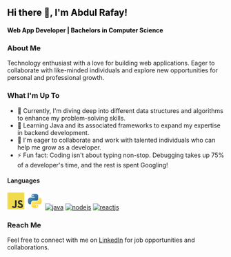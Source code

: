 <h2 style="color: black;">Hi there 👋, I'm Abdul Rafay!</h2> 
<h4 style="color: black;">Web App Developer | Bachelors in Computer Science</h4>


### About Me
Technology enthusiast with a love for building web applications. Eager to collaborate with like-minded individuals and explore new opportunities for personal and professional growth.


### What I'm Up To
- 🔭 Currently, I'm diving deep into different data structures and algorithms to enhance my problem-solving skills.
- 🌱 Learning Java and its associated frameworks to expand my expertise in backend development.
- 👯 I'm eager to collaborate and work with talented individuals who can help me grow as a developer.
- ⚡ Fun fact: Coding isn't about typing non-stop. Debugging takes up 75% of a developer's time, and the rest is spent Googling!

#### Languages
<p align="left">
  <a href="https://developer.mozilla.org/en-US/docs/Web/JavaScript" target="_blank"><img src="https://raw.githubusercontent.com/devicons/devicon/master/icons/javascript/javascript-original.svg" alt="javascript" width="40" height="40"/></a>
  <a href="https://www.python.org" target="_blank"><img src="https://raw.githubusercontent.com/devicons/devicon/master/icons/python/python-original.svg" alt="python" width="40" height="40"/></a>
  <a href="https://www.oracle.com/java" target="_blank"><img src="https://www.vectorlogo.zone/logos/java/java-icon.svg" alt="java" width="40" height="40"/></a>
  <a href="https://nodejs.org" target="_blank"><img src="https://www.vectorlogo.zone/logos/nodejs/nodejs-icon.svg" alt="nodejs" width="40" height="40"/></a>
  <a href="https://reactjs.org" target="_blank"><img src="https://www.vectorlogo.zone/logos/reactjs/reactjs-icon.svg" alt="reactjs" width="40" height="40"/></a>
</p>


### Reach Me
Feel free to connect with me on [LinkedIn](https://www.linkedin.com/in/abd-rafay/) for job opportunities and collaborations.

